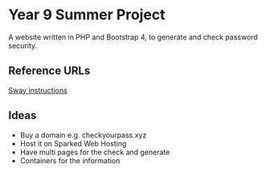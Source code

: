 # Year 9 Summer Project
A website written in PHP and Bootstrap 4, to generate and check password security.
## Reference URLs
[Sway instructions](https://sway.office.com/SNclHyMtNZw9i519)
## Ideas
- Buy a domain e.g. checkyourpass.xyz
- Host it on Sparked Web Hosting
- Have multi pages for the check and generate
- Containers for the information
